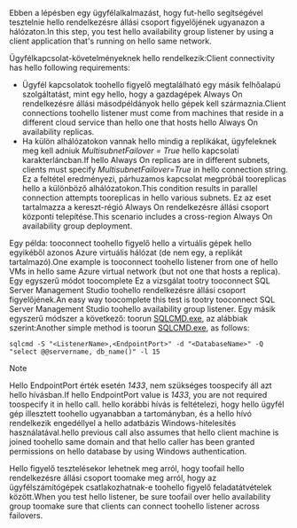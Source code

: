 <span data-ttu-id="89e3d-101">Ebben a lépésben egy ügyfélalkalmazást, hogy fut-hello segítségével tesztelnie hello rendelkezésre állási csoport figyelőjének ugyanazon a hálózaton.</span><span class="sxs-lookup"><span data-stu-id="89e3d-101">In this step, you test hello availability group listener by using a client application that's running on hello same network.</span></span>

<span data-ttu-id="89e3d-102">Ügyfélkapcsolat-követelményeknek hello rendelkezik:</span><span class="sxs-lookup"><span data-stu-id="89e3d-102">Client connectivity has hello following requirements:</span></span>

* <span data-ttu-id="89e3d-103">Ügyfél kapcsolatok toohello figyelő megtalálható egy másik felhőalapú szolgáltatást, mint egy hello, hogy a gazdagépek Always On rendelkezésre állási másodpéldányok hello gépek kell származnia.</span><span class="sxs-lookup"><span data-stu-id="89e3d-103">Client connections toohello listener must come from machines that reside in a different cloud service than hello one that hosts hello Always On availability replicas.</span></span>
* <span data-ttu-id="89e3d-104">Ha külön alhálózatokon vannak hello mindig a replikákat, ügyfeleknek meg kell adniuk *MultisubnetFailover = True* hello kapcsolati karakterláncban.</span><span class="sxs-lookup"><span data-stu-id="89e3d-104">If hello Always On replicas are in different subnets, clients must specify *MultisubnetFailover=True* in hello connection string.</span></span> <span data-ttu-id="89e3d-105">Ez a feltétel eredményezi, párhuzamos kapcsolat megpróbál tooreplicas hello a különböző alhálózatokon.</span><span class="sxs-lookup"><span data-stu-id="89e3d-105">This condition results in parallel connection attempts tooreplicas in hello various subnets.</span></span> <span data-ttu-id="89e3d-106">Ez az eset tartalmazza a kereszt-régió Always On rendelkezésre állási csoport központi telepítése.</span><span class="sxs-lookup"><span data-stu-id="89e3d-106">This scenario includes a cross-region Always On availability group deployment.</span></span>

<span data-ttu-id="89e3d-107">Egy példa: tooconnect toohello figyelő hello a virtuális gépek hello egyikéből azonos Azure virtuális hálózat (de nem egy, a replikát tartalmazó).</span><span class="sxs-lookup"><span data-stu-id="89e3d-107">One example is tooconnect toohello listener from one of hello VMs in hello same Azure virtual network (but not one that hosts a replica).</span></span> <span data-ttu-id="89e3d-108">Egy egyszerű módot toocomplete Ez a vizsgálat tootry tooconnect SQL Server Management Studio toohello rendelkezésre állási csoport figyelőjének.</span><span class="sxs-lookup"><span data-stu-id="89e3d-108">An easy way toocomplete this test is tootry tooconnect SQL Server Management Studio toohello availability group listener.</span></span> <span data-ttu-id="89e3d-109">Egy másik egyszerű módszer a következő: toorun [SQLCMD.exe](https://technet.microsoft.com/library/ms162773.aspx), az alábbiak szerint:</span><span class="sxs-lookup"><span data-stu-id="89e3d-109">Another simple method is toorun [SQLCMD.exe](https://technet.microsoft.com/library/ms162773.aspx), as follows:</span></span>

    sqlcmd -S "<ListenerName>,<EndpointPort>" -d "<DatabaseName>" -Q "select @@servername, db_name()" -l 15

> [!NOTE]
> <span data-ttu-id="89e3d-110">Hello EndpointPort érték esetén *1433*, nem szükséges toospecify áll azt hello hívásban.</span><span class="sxs-lookup"><span data-stu-id="89e3d-110">If hello EndpointPort value is *1433*, you are not required toospecify it in hello call.</span></span> <span data-ttu-id="89e3d-111">hello korábbi hívás is feltételezi, hogy hello ügyfél gép illesztett toohello ugyanabban a tartományban, és a hello hívó rendelkezik engedéllyel a hello adatbázis Windows-hitelesítés használatával.</span><span class="sxs-lookup"><span data-stu-id="89e3d-111">hello previous call also assumes that hello client machine is joined toohello same domain and that hello caller has been granted permissions on hello database by using Windows authentication.</span></span>
> 
> 

<span data-ttu-id="89e3d-112">Hello figyelő tesztelésekor lehetnek meg arról, hogy toofail hello rendelkezésre állási csoport toomake meg arról, hogy az ügyfélszámítógépek csatlakozhatnak-e toohello figyelő feladatátvételek között.</span><span class="sxs-lookup"><span data-stu-id="89e3d-112">When you test hello listener, be sure toofail over hello availability group toomake sure that clients can connect toohello listener across failovers.</span></span>

